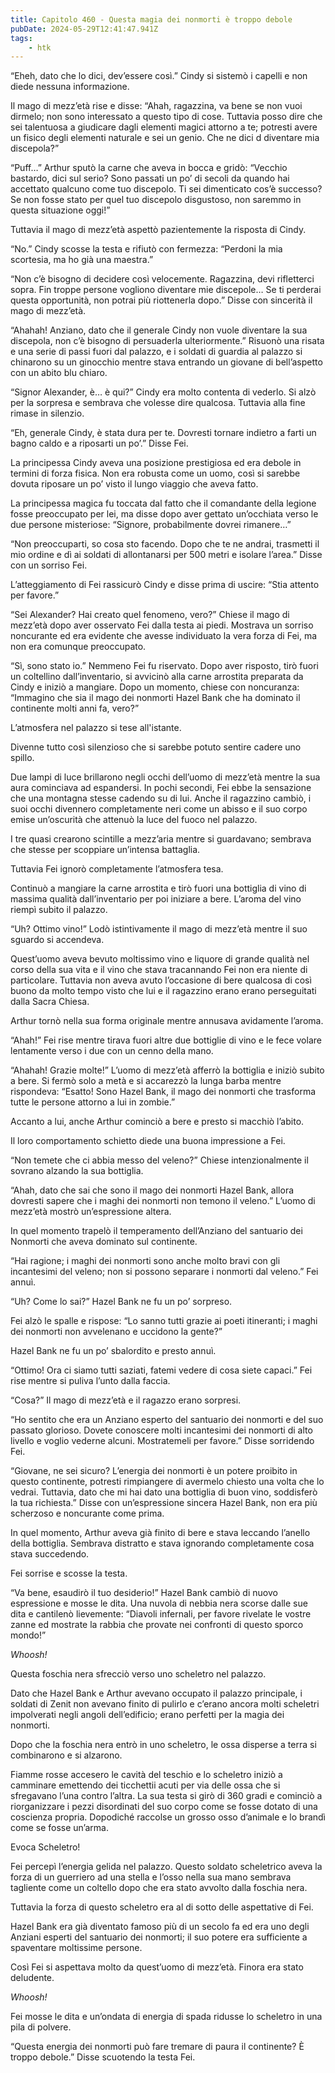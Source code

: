 ```yaml
---
title: Capitolo 460 - Questa magia dei nonmorti è troppo debole
pubDate: 2024-05-29T12:41:47.941Z
tags:
    - htk
---
```


“Eheh, dato che lo dici, dev’essere così.” Cindy si sistemò i capelli e non diede nessuna informazione.

Il mago di mezz’età rise e disse: “Ahah, ragazzina, va bene se non vuoi dirmelo; non sono interessato a questo tipo di cose. Tuttavia posso dire che sei talentuosa a giudicare dagli elementi magici attorno a te; potresti avere un fisico degli elementi naturale e sei un genio. Che ne dici d diventare mia discepola?”

“Puff…” Arthur sputò la carne che aveva in bocca e gridò: “Vecchio bastardo, dici sul serio? Sono passati un po’ di secoli da quando hai accettato qualcuno come tuo discepolo. Ti sei dimenticato cos’è successo? Se non fosse stato per quel tuo discepolo disgustoso, non saremmo in questa situazione oggi!”

Tuttavia il mago di mezz’età aspettò pazientemente la risposta di Cindy.

“No.” Cindy scosse la testa e rifiutò con fermezza: “Perdoni la mia scortesia, ma ho già una maestra.”

“Non c’è bisogno di decidere così velocemente. Ragazzina, devi rifletterci sopra. Fin troppe persone vogliono diventare mie discepole… Se ti perderai questa opportunità, non potrai più riottenerla dopo.” Disse con sincerità il mago di mezz’età.

“Ahahah! Anziano, dato che il generale Cindy non vuole diventare la sua discepola, non c’è bisogno di persuaderla ulteriormente.” Risuonò una risata e una serie di passi fuori dal palazzo, e i soldati di guardia al palazzo si chinarono su un ginocchio mentre stava entrando un giovane di bell’aspetto con un abito blu chiaro.

“Signor Alexander, è… è qui?” Cindy era molto contenta di vederlo. Si alzò per la sorpresa e sembrava che volesse dire qualcosa. Tuttavia alla fine rimase in silenzio.

“Eh, generale Cindy, è stata dura per te. Dovresti tornare indietro a farti un bagno caldo e a riposarti un po’.” Disse Fei.

La principessa Cindy aveva una posizione prestigiosa ed era debole in termini di forza fisica. Non era robusta come un uomo, così si sarebbe dovuta riposare un po’ visto il lungo viaggio che aveva fatto.

La principessa magica fu toccata dal fatto che il comandante della legione fosse preoccupato per lei, ma disse dopo aver gettato un’occhiata verso le due persone misteriose: “Signore, probabilmente dovrei rimanere…”

“Non preoccuparti, so cosa sto facendo. Dopo che te ne andrai, trasmetti il mio ordine e dì ai soldati di allontanarsi per 500 metri e isolare l’area.” Disse con un sorriso Fei.

L’atteggiamento di Fei rassicurò Cindy e disse prima di uscire: “Stia attento per favore.”

“Sei Alexander? Hai creato quel fenomeno, vero?” Chiese il mago di mezz’età dopo aver osservato Fei dalla testa ai piedi. Mostrava un sorriso noncurante ed era evidente che avesse individuato la vera forza di Fei, ma non era comunque preoccupato.

“Sì, sono stato io.” Nemmeno Fei fu riservato. Dopo aver risposto, tirò fuori un coltellino dall’inventario, si avvicinò alla carne arrostita preparata da Cindy e iniziò a mangiare. Dopo un momento, chiese con noncuranza: “Immagino che sia il mago dei nonmorti Hazel Bank che ha dominato il continente molti anni fa, vero?”

L’atmosfera nel palazzo si tese all'istante.

Divenne tutto così silenzioso che si sarebbe potuto sentire cadere uno spillo.

Due lampi di luce brillarono negli occhi dell’uomo di mezz’età mentre la sua aura cominciava ad espandersi. In pochi secondi, Fei ebbe la sensazione che una montagna stesse cadendo su di lui. Anche il ragazzino cambiò, i suoi occhi divennero completamente neri come un abisso e il suo corpo emise un’oscurità che attenuò la luce del fuoco nel palazzo.

I tre quasi crearono scintille a mezz’aria mentre si guardavano; sembrava che stesse per scoppiare un’intensa battaglia.

Tuttavia Fei ignorò completamente l’atmosfera tesa.

Continuò a mangiare la carne arrostita e tirò fuori una bottiglia di vino di massima qualità dall’inventario per poi iniziare a bere. L’aroma del vino riempì subito il palazzo.

“Uh? Ottimo vino!” Lodò istintivamente il mago di mezz’età mentre il suo sguardo si accendeva.

Quest’uomo aveva bevuto moltissimo vino e liquore di grande qualità nel corso della sua vita e il vino che stava tracannando Fei non era niente di particolare. Tuttavia non aveva avuto l’occasione di bere qualcosa di così buono da molto tempo visto che lui e il ragazzino erano erano perseguitati dalla Sacra Chiesa.

Arthur tornò nella sua forma originale mentre annusava avidamente l’aroma.

“Ahah!” Fei rise mentre tirava fuori altre due bottiglie di vino e le fece volare lentamente verso i due con un cenno della mano.

“Ahahah! Grazie molte!” L’uomo di mezz’età afferrò la bottiglia e iniziò subito a bere. Si fermò solo a metà e si accarezzò la lunga barba mentre rispondeva: “Esatto! Sono Hazel Bank, il mago dei nonmorti che trasforma tutte le persone attorno a lui in zombie.”

Accanto a lui, anche Arthur cominciò a bere e presto si macchiò l’abito.

Il loro comportamento schietto diede una buona impressione a Fei.

“Non temete che ci abbia messo del veleno?” Chiese intenzionalmente il sovrano alzando la sua bottiglia.

“Ahah, dato che sai che sono il mago dei nonmorti Hazel Bank, allora dovresti sapere che i maghi dei nonmorti non temono il veleno.” L’uomo di mezz’età mostrò un’espressione altera.

In quel momento trapelò il temperamento dell’Anziano del santuario dei Nonmorti che aveva dominato sul continente.

“Hai ragione; i maghi dei nonmorti sono anche molto bravi con gli incantesimi del veleno; non si possono separare i nonmorti dal veleno.” Fei annuì.

“Uh? Come lo sai?” Hazel Bank ne fu un po’ sorpreso.

Fei alzò le spalle e rispose: “Lo sanno tutti grazie ai poeti itineranti; i maghi dei nonmorti non avvelenano e uccidono la gente?”

Hazel Bank ne fu un po’ sbalordito e presto annuì.

“Ottimo! Ora ci siamo tutti saziati, fatemi vedere di cosa siete capaci.” Fei rise mentre si puliva l’unto dalla faccia.

“Cosa?” Il mago di mezz’età e il ragazzo erano sorpresi.

“Ho sentito che era un Anziano esperto del santuario dei nonmorti e del suo passato glorioso. Dovete conoscere molti incantesimi dei nonmorti di alto livello e voglio vederne alcuni. Mostratemeli per favore.” Disse sorridendo Fei.

“Giovane, ne sei sicuro? L’energia dei nonmorti è un potere proibito in questo continente, potresti rimpiangere di avermelo chiesto una volta che lo vedrai. Tuttavia, dato che mi hai dato una bottiglia di buon vino, soddisferò la tua richiesta.” Disse con un’espressione sincera Hazel Bank, non era più scherzoso e noncurante come prima.

In quel momento, Arthur aveva già finito di bere e stava leccando l’anello della bottiglia. Sembrava distratto e stava ignorando completamente cosa stava succedendo.

Fei sorrise e scosse la testa.

“Va bene, esaudirò il tuo desiderio!” Hazel Bank cambiò di nuovo espressione e mosse le dita. Una nuvola di nebbia nera scorse dalle sue dita e cantilenò lievemente: “Diavoli infernali, per favore rivelate le vostre zanne ed mostrate la rabbia che provate nei confronti di questo sporco mondo!”

<em>Whoosh!</em>

Questa foschia nera sfrecciò verso uno scheletro nel palazzo.

Dato che Hazel Bank e Arthur avevano occupato il palazzo principale, i soldati di Zenit non avevano finito di pulirlo e c’erano ancora molti scheletri impolverati negli angoli dell’edificio; erano perfetti per la magia dei nonmorti.

Dopo che la foschia nera entrò in uno scheletro, le ossa disperse a terra si combinarono e si alzarono.

Fiamme rosse accesero le cavità del teschio e lo scheletro iniziò a camminare emettendo dei ticchettii acuti per via delle ossa che si sfregavano l’una contro l’altra. La sua testa si girò di 360 gradi e cominciò a riorganizzare i pezzi disordinati del suo corpo come se fosse dotato di una coscienza propria. Dopodiché raccolse un grosso osso d’animale e lo brandì come se fosse un’arma.

Evoca Scheletro!

Fei percepì l’energia gelida nel palazzo. Questo soldato scheletrico aveva la forza di un guerriero ad una stella e l’osso nella sua mano sembrava tagliente come un coltello dopo che era stato avvolto dalla foschia nera.

Tuttavia la forza di questo scheletro era al di sotto delle aspettative di Fei.

Hazel Bank era già diventato famoso più di un secolo fa ed era uno degli Anziani esperti del santuario dei nonmorti; il suo potere era sufficiente a spaventare moltissime persone.

Così Fei si aspettava molto da quest’uomo di mezz’età. Finora era stato deludente.

<em>Whoosh!</em>

Fei mosse le dita e un’ondata di energia di spada ridusse lo scheletro in una pila di polvere.

“Questa energia dei nonmorti può fare tremare di paura il continente? È troppo debole.” Disse scuotendo la testa Fei.



